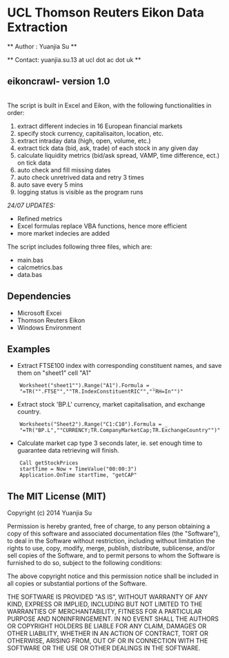 UCL Thomson Reuters Eikon Data Extraction
==


** Author : Yuanjia Su  **

** Contact: yuanjia.su.13 at ucl dot ac dot uk **


eikoncrawl- version 1.0 
---

<br/>The script is built in Excel and Eikon, with the following functionalities in order:


1. extract different indecies in 16 European financial markets 
2. specify stock currency, capitalisaiton, location, etc.
3. extract intraday data (high, open, volume, etc.)
4. extract tick data (bid, ask, trade) of each stock in any given day 
5. calculate liquidity metrics (bid/ask spread, VAMP, time difference, ect.) on tick data 
6. auto check and fill missing dates
7. auto check unretrived data and retry 3 times 
8. auto save every 5 mins  
9. logging status is visible as the program runs 


*24/07 UPDATES:*

- Refined metrics 
- Excel formulas replace VBA functions, hence more efficient  
- more market indecies are added

The script includes following three files, which are:

- main.bas
- calcmetrics.bas 
- data.bas 


Dependencies
---

- Microsoft Excei
- Thomson Reuters Eikon
- Windows Environment


Examples
---

- Extract FTSE100 index with corresponding constituent names, and save them on 
"sheet1" cell "A1"
    
```
   	Worksheet("sheet1"").Range("A1").Formula = _
    "=TR("".FTSE"",""TR.IndexConstituentRIC"",""RH=In"")" 
```


- Extract stock 'BP.L' currency, market capitalisation, and exchange country. 

```
	Worksheets("Sheet2").Range("C1:C10").Formula = _
	"=TR("BP.L",""CURRENCY;TR.CompanyMarketCap;TR.ExchangeCountry"")"
```

- Calculate market cap type 3 seconds later, ie. set enough time to guarantee data retrieving will finish. 

```
    Call getStockPrices
    startTime = Now + TimeValue("00:00:3")
    Application.OnTime startTime, "getCAP"
```


The MIT License (MIT)
---

Copyright (c) 2014 Yuanjia Su

Permission is hereby granted, free of charge, to any person obtaining a copy of this software and associated documentation files (the "Software"), to deal in the Software without restriction, including without limitation the rights to use, copy, modify, merge, publish, distribute, sublicense, and/or sell copies of the Software, and to permit persons to whom the Software is furnished to do so, subject to the following conditions:

The above copyright notice and this permission notice shall be included in all copies or substantial portions of the Software.

THE SOFTWARE IS PROVIDED "AS IS", WITHOUT WARRANTY OF ANY KIND, EXPRESS OR IMPLIED, INCLUDING BUT NOT LIMITED TO THE WARRANTIES OF MERCHANTABILITY, FITNESS FOR A PARTICULAR PURPOSE AND NONINFRINGEMENT. IN NO EVENT SHALL THE AUTHORS OR COPYRIGHT HOLDERS BE LIABLE FOR ANY CLAIM, DAMAGES OR OTHER LIABILITY, WHETHER IN AN ACTION OF CONTRACT, TORT OR OTHERWISE, ARISING FROM, OUT OF OR IN CONNECTION WITH THE SOFTWARE OR THE USE OR OTHER DEALINGS IN THE SOFTWARE.


